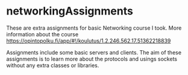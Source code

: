 # networkingAssignments

These are extra assignments for basic Networking course I took. 
More information about the course https://opintopolku.fi/app/#!/koulutus/1.2.246.562.17.51362218839

Assignments include some basic servers and clients. The aim of these assignments is to learn more about the protocols and usings sockets without any extra classes or libraries.
